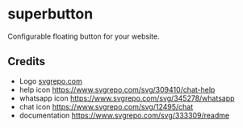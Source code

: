 # superbutton

Configurable floating button for your website.

## Credits

- Logo [svgrepo.com](https://www.svgrepo.com/svg/240317/menu)
- help icon https://www.svgrepo.com/svg/309410/chat-help
- whatsapp icon https://www.svgrepo.com/svg/345278/whatsapp
- chat icon https://www.svgrepo.com/svg/12495/chat
- documentation https://www.svgrepo.com/svg/333309/readme
